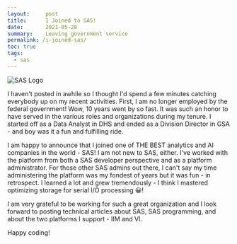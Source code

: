 ```yaml
---
layout:     post
title:      I Joined to SAS! 
date:       2021-05-28
summary:    Leaving government service
permalink: /i-joined-sas/
toc: true
tags:
  - sas
---
```


![SAS Logo](https://richardbright.me/images/SAS-logo.jpeg)

I haven't posted in awhile so I thought I'd spend a few minutes catching everybody up on my recent activities. First, I am no longer employed by the federal government! Wow, 10 years went by so fast. It was such an honor to have served in the various roles and organizations during my tenure. I started off as a Data Analyst in DHS and ended as a Division Director in GSA - and boy was it a fun and fulfilling ride. 

I am happy to announce that I joined one of THE BEST analytics and AI companies in the world - SAS! I am not new to SAS, either. I've worked with the platform from both a SAS developer perspective and as a platform administrator. For those other SAS admins out there, I can't say my time administering the platform was my fondest of years but it was fun - in retrospect. I learned a lot and grew tremendously - I think I mastered optimizing storage for serial I/O processing 😀!

I am very grateful to be working for such a great organization and I look forward to posting technical articles about SAS, SAS programming, and about the two platforms I support - IIM and VI. 

Happy coding! 